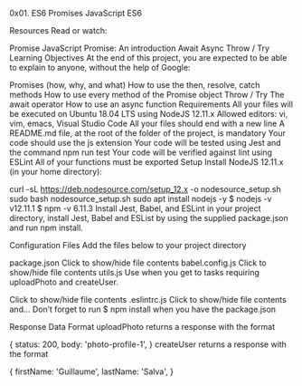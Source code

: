 0x01. ES6 Promises
JavaScript
ES6

Resources
Read or watch:

Promise
JavaScript Promise: An introduction
Await
Async
Throw / Try
Learning Objectives
At the end of this project, you are expected to be able to explain to anyone, without the help of Google:

Promises (how, why, and what)
How to use the then, resolve, catch methods
How to use every method of the Promise object
Throw / Try
The await operator
How to use an async function
Requirements
All your files will be executed on Ubuntu 18.04 LTS using NodeJS 12.11.x
Allowed editors: vi, vim, emacs, Visual Studio Code
All your files should end with a new line
A README.md file, at the root of the folder of the project, is mandatory
Your code should use the js extension
Your code will be tested using Jest and the command npm run test
Your code will be verified against lint using ESLint
All of your functions must be exported
Setup
Install NodeJS 12.11.x
(in your home directory):

curl -sL https://deb.nodesource.com/setup_12.x -o nodesource_setup.sh
sudo bash nodesource_setup.sh
sudo apt install nodejs -y
$ nodejs -v
v12.11.1
$ npm -v
6.11.3
Install Jest, Babel, and ESLint
in your project directory, install Jest, Babel and ESList by using the supplied package.json and run npm install.

Configuration Files
Add the files below to your project directory

package.json
Click to show/hide file contents
babel.config.js
Click to show/hide file contents
utils.js
Use when you get to tasks requiring uploadPhoto and createUser.

Click to show/hide file contents
.eslintrc.js
Click to show/hide file contents
and…
Don’t forget to run $ npm install when you have the package.json

Response Data Format
uploadPhoto returns a response with the format

{
  status: 200,
  body: 'photo-profile-1',
}
createUser returns a response with the format

{
  firstName: 'Guillaume',
  lastName: 'Salva',
}